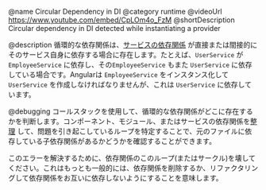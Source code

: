 @name Circular Dependency in DI
@category runtime
@videoUrl https://www.youtube.com/embed/CpLOm4o_FzM
@shortDescription Circular dependency in DI detected while instantiating a provider

@description
循環的な依存関係は、[サービスの依存関係](guide/hierarchical-dependency-injection) が直接または間接的にそのサービス自身に依存する場合に存在します。たとえば、`UserService` が `EmployeeService` に依存し、その`EmployeeService` もまた `UserService` に依存している場合です。Angularは `EmployeeService` をインスタンス化して `UserService` を作成しなければなりませんが、これは `UserService` に依存しています。

@debugging
コールスタックを使用して、循環的な依存関係がどこに存在するかを判断します。コンポーネント、モジュール、またはサービスの依存関係を[整理](guide/dependency-injection-in-action) して、問題を引き起こしているループを特定することで、元のファイルに依存している子依存関係があるかどうかを確認することができます。

このエラーを解決するために、依存関係のこのループ(またはサークル)を壊してください。これはもっとも一般的には、依存関係を削除するか、リファクタリングして依存関係をお互いに依存しないようにすることを意味します。
